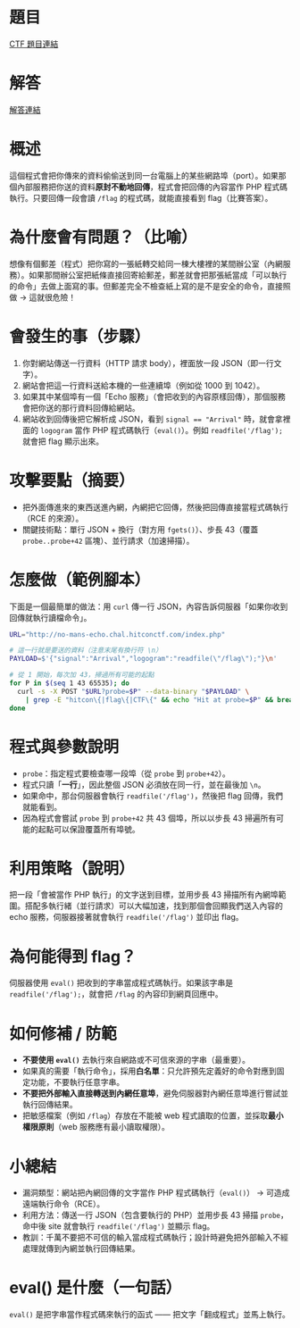 # 題目

[CTF 題目連結](https://ctf2025.hitcon.org/dashboard/#19)

# 解答

[解答連結](https://reurl.cc/pY2Ej8)

# 概述

這個程式會把你傳來的資料偷偷送到同一台電腦上的某些網路埠（port）。如果那個內部服務把你送的資料**原封不動地回傳**，程式會把回傳的內容當作 PHP 程式碼執行。只要回傳一段會讀 `/flag` 的程式碼，就能直接看到 flag（比賽答案）。

# 為什麼會有問題？（比喻）

想像有個郵差（程式）把你寫的一張紙轉交給同一棟大樓裡的某間辦公室（內網服務）。如果那間辦公室把紙條直接回寄給郵差，郵差就會把那張紙當成「可以執行的命令」去做上面寫的事。但郵差完全不檢查紙上寫的是不是安全的命令，直接照做 → 這就很危險！

# 會發生的事（步驟）

1. 你對網站傳送一行資料（HTTP 請求 body），裡面放一段 JSON（即一行文字）。
2. 網站會把這一行資料送給本機的一些連續埠（例如從 1000 到 1042）。
3. 如果其中某個埠有一個「Echo 服務」（會把收到的內容原樣回傳），那個服務會把你送的那行資料回傳給網站。
4. 網站收到回傳後把它解析成 JSON，看到 `signal == "Arrival"` 時，就會拿裡面的 `logogram` 當作 PHP 程式碼執行（`eval()`）。例如 `readfile('/flag');` 就會把 flag 顯示出來。

# 攻擊要點（摘要）

* 把外面傳進來的東西送進內網，內網把它回傳，然後把回傳直接當程式碼執行（RCE 的來源）。
* 關鍵技術點：單行 JSON + 換行（對方用 `fgets()`）、步長 43（覆蓋 `probe..probe+42` 區塊）、並行請求（加速掃描）。

# 怎麼做（範例腳本）

下面是一個最簡單的做法：用 `curl` 傳一行 JSON，內容告訴伺服器「如果你收到回傳就執行讀檔命令」。

```bash
URL="http://no-mans-echo.chal.hitconctf.com/index.php"

# 這一行就是要送的資料（注意末尾有換行符 \n）
PAYLOAD=$'{"signal":"Arrival","logogram":"readfile(\"/flag\");"}\n'

# 從 1 開始，每次加 43，掃過所有可能的起點
for P in $(seq 1 43 65535); do
  curl -s -X POST "$URL?probe=$P" --data-binary "$PAYLOAD" \
    | grep -E "hitcon\{|flag\{|CTF\{" && echo "Hit at probe=$P" && break
done
```

# 程式與參數說明

* `probe`：指定程式要檢查哪一段埠（從 `probe` 到 `probe+42`）。
* 程式只讀「**一行**」，因此整個 JSON 必須放在同一行，並在最後加 `\n`。
* 如果命中，那台伺服器會執行 `readfile('/flag')`，然後把 flag 回傳，我們就能看到。
* 因為程式會嘗試 `probe` 到 `probe+42` 共 43 個埠，所以以步長 43 掃遍所有可能的起點可以保證覆蓋所有埠號。

# 利用策略（說明）

把一段「會被當作 PHP 執行」的文字送到目標，並用步長 43 掃描所有內網埠範圍。搭配多執行緒（並行請求）可以大幅加速，找到那個會回顯我們送入內容的 echo 服務，伺服器接著就會執行 `readfile('/flag')` 並印出 flag。

# 為何能得到 flag？

伺服器使用 `eval()` 把收到的字串當成程式碼執行。如果該字串是 `readfile('/flag');`，就會把 `/flag` 的內容印到網頁回應中。

# 如何修補 / 防範

* **不要使用 `eval()`** 去執行來自網路或不可信來源的字串（最重要）。
* 如果真的需要「執行命令」，採用**白名單**：只允許預先定義好的命令對應到固定功能，不要執行任意字串。
* **不要把外部輸入直接轉送到內網任意埠**，避免伺服器對內網任意埠進行嘗試並執行回傳結果。
* 把敏感檔案（例如 `/flag`）存放在不能被 web 程式讀取的位置，並採取**最小權限原則**（web 服務應有最小讀取權限）。

# 小總結

* 漏洞類型：網站把內網回傳的文字當作 PHP 程式碼執行（`eval()`） → 可造成遠端執行命令（RCE）。
* 利用方法：傳送一行 JSON（包含要執行的 PHP）並用步長 43 掃描 `probe`，命中後 site 就會執行 `readfile('/flag')` 並顯示 flag。
* 教訓：千萬不要把不可信的輸入當成程式碼執行；設計時避免把外部輸入不經處理就傳到內網並執行回傳結果。

# eval() 是什麼（一句話）

`eval()` 是把字串當作程式碼來執行的函式 —— 把文字「翻成程式」並馬上執行。

